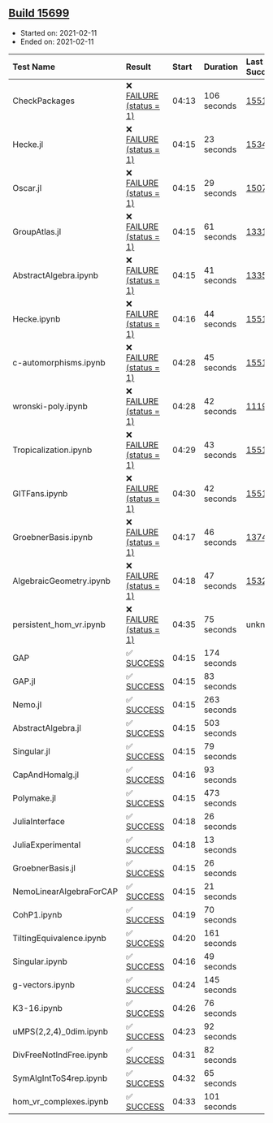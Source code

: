 ## [Build 15699](https://oscarci.mathematik.uni-kl.de/job/oscar/15699/)

* Started on: 2021-02-11
* Ended on: 2021-02-11

| Test Name    | Result | Start | Duration | Last Success | First Failure |
|:-------------|:-------|:------|:---------|:-------------|:--------------|
| CheckPackages | ❌ [FAILURE (status = 1)](https://oscarci.mathematik.uni-kl.de/job/oscar/15699/artifact/logs/build-15699/CheckPackages.log) | 04:13 | 106 seconds | [15514](https://oscarci.mathematik.uni-kl.de/job/oscar/15514/) | [15515](https://oscarci.mathematik.uni-kl.de/job/oscar/15515/) |
| Hecke.jl | ❌ [FAILURE (status = 1)](https://oscarci.mathematik.uni-kl.de/job/oscar/15699/artifact/logs/build-15699/Hecke.jl.log) | 04:15 | 23 seconds | [15344](https://oscarci.mathematik.uni-kl.de/job/oscar/15344/) | [15348](https://oscarci.mathematik.uni-kl.de/job/oscar/15348/) |
| Oscar.jl | ❌ [FAILURE (status = 1)](https://oscarci.mathematik.uni-kl.de/job/oscar/15699/artifact/logs/build-15699/Oscar.jl.log) | 04:15 | 29 seconds | [15079](https://oscarci.mathematik.uni-kl.de/job/oscar/15079/) | [15080](https://oscarci.mathematik.uni-kl.de/job/oscar/15080/) |
| GroupAtlas.jl | ❌ [FAILURE (status = 1)](https://oscarci.mathematik.uni-kl.de/job/oscar/15699/artifact/logs/build-15699/GroupAtlas.jl.log) | 04:15 | 61 seconds | [13311](https://oscarci.mathematik.uni-kl.de/job/oscar/13311/) | [13312](https://oscarci.mathematik.uni-kl.de/job/oscar/13312/) |
| AbstractAlgebra.ipynb | ❌ [FAILURE (status = 1)](https://oscarci.mathematik.uni-kl.de/job/oscar/15699/artifact/logs/build-15699/AbstractAlgebra.ipynb.log) | 04:15 | 41 seconds | [13355](https://oscarci.mathematik.uni-kl.de/job/oscar/13355/) | [13356](https://oscarci.mathematik.uni-kl.de/job/oscar/13356/) |
| Hecke.ipynb | ❌ [FAILURE (status = 1)](https://oscarci.mathematik.uni-kl.de/job/oscar/15699/artifact/logs/build-15699/Hecke.ipynb.log) | 04:16 | 44 seconds | [15514](https://oscarci.mathematik.uni-kl.de/job/oscar/15514/) | [15515](https://oscarci.mathematik.uni-kl.de/job/oscar/15515/) |
| c-automorphisms.ipynb | ❌ [FAILURE (status = 1)](https://oscarci.mathematik.uni-kl.de/job/oscar/15699/artifact/logs/build-15699/c-automorphisms.ipynb.log) | 04:28 | 45 seconds | [15514](https://oscarci.mathematik.uni-kl.de/job/oscar/15514/) | [15515](https://oscarci.mathematik.uni-kl.de/job/oscar/15515/) |
| wronski-poly.ipynb | ❌ [FAILURE (status = 1)](https://oscarci.mathematik.uni-kl.de/job/oscar/15699/artifact/logs/build-15699/wronski-poly.ipynb.log) | 04:28 | 42 seconds | [11192](https://oscarci.mathematik.uni-kl.de/job/oscar/11192/) | [11193](https://oscarci.mathematik.uni-kl.de/job/oscar/11193/) |
| Tropicalization.ipynb | ❌ [FAILURE (status = 1)](https://oscarci.mathematik.uni-kl.de/job/oscar/15699/artifact/logs/build-15699/Tropicalization.ipynb.log) | 04:29 | 43 seconds | [15514](https://oscarci.mathematik.uni-kl.de/job/oscar/15514/) | [15515](https://oscarci.mathematik.uni-kl.de/job/oscar/15515/) |
| GITFans.ipynb | ❌ [FAILURE (status = 1)](https://oscarci.mathematik.uni-kl.de/job/oscar/15699/artifact/logs/build-15699/GITFans.ipynb.log) | 04:30 | 42 seconds | [15514](https://oscarci.mathematik.uni-kl.de/job/oscar/15514/) | [15515](https://oscarci.mathematik.uni-kl.de/job/oscar/15515/) |
| GroebnerBasis.ipynb | ❌ [FAILURE (status = 1)](https://oscarci.mathematik.uni-kl.de/job/oscar/15699/artifact/logs/build-15699/GroebnerBasis.ipynb.log) | 04:17 | 46 seconds | [13748](https://oscarci.mathematik.uni-kl.de/job/oscar/13748/) | [13749](https://oscarci.mathematik.uni-kl.de/job/oscar/13749/) |
| AlgebraicGeometry.ipynb | ❌ [FAILURE (status = 1)](https://oscarci.mathematik.uni-kl.de/job/oscar/15699/artifact/logs/build-15699/AlgebraicGeometry.ipynb.log) | 04:18 | 47 seconds | [15322](https://oscarci.mathematik.uni-kl.de/job/oscar/15322/) | [15323](https://oscarci.mathematik.uni-kl.de/job/oscar/15323/) |
| persistent_hom_vr.ipynb | ❌ [FAILURE (status = 1)](https://oscarci.mathematik.uni-kl.de/job/oscar/15699/artifact/logs/build-15699/persistent_hom_vr.ipynb.log) | 04:35 | 75 seconds | unknown | unknown |
| GAP | ✅ [SUCCESS](https://oscarci.mathematik.uni-kl.de/job/oscar/15699/artifact/logs/build-15699/GAP.log) | 04:15 | 174 seconds |  |  |
| GAP.jl | ✅ [SUCCESS](https://oscarci.mathematik.uni-kl.de/job/oscar/15699/artifact/logs/build-15699/GAP.jl.log) | 04:15 | 83 seconds |  |  |
| Nemo.jl | ✅ [SUCCESS](https://oscarci.mathematik.uni-kl.de/job/oscar/15699/artifact/logs/build-15699/Nemo.jl.log) | 04:15 | 263 seconds |  |  |
| AbstractAlgebra.jl | ✅ [SUCCESS](https://oscarci.mathematik.uni-kl.de/job/oscar/15699/artifact/logs/build-15699/AbstractAlgebra.jl.log) | 04:15 | 503 seconds |  |  |
| Singular.jl | ✅ [SUCCESS](https://oscarci.mathematik.uni-kl.de/job/oscar/15699/artifact/logs/build-15699/Singular.jl.log) | 04:15 | 79 seconds |  |  |
| CapAndHomalg.jl | ✅ [SUCCESS](https://oscarci.mathematik.uni-kl.de/job/oscar/15699/artifact/logs/build-15699/CapAndHomalg.jl.log) | 04:16 | 93 seconds |  |  |
| Polymake.jl | ✅ [SUCCESS](https://oscarci.mathematik.uni-kl.de/job/oscar/15699/artifact/logs/build-15699/Polymake.jl.log) | 04:15 | 473 seconds |  |  |
| JuliaInterface | ✅ [SUCCESS](https://oscarci.mathematik.uni-kl.de/job/oscar/15699/artifact/logs/build-15699/JuliaInterface.log) | 04:18 | 26 seconds |  |  |
| JuliaExperimental | ✅ [SUCCESS](https://oscarci.mathematik.uni-kl.de/job/oscar/15699/artifact/logs/build-15699/JuliaExperimental.log) | 04:18 | 13 seconds |  |  |
| GroebnerBasis.jl | ✅ [SUCCESS](https://oscarci.mathematik.uni-kl.de/job/oscar/15699/artifact/logs/build-15699/GroebnerBasis.jl.log) | 04:15 | 26 seconds |  |  |
| NemoLinearAlgebraForCAP | ✅ [SUCCESS](https://oscarci.mathematik.uni-kl.de/job/oscar/15699/artifact/logs/build-15699/NemoLinearAlgebraForCAP.log) | 04:15 | 21 seconds |  |  |
| CohP1.ipynb | ✅ [SUCCESS](https://oscarci.mathematik.uni-kl.de/job/oscar/15699/artifact/logs/build-15699/CohP1.ipynb.log) | 04:19 | 70 seconds |  |  |
| TiltingEquivalence.ipynb | ✅ [SUCCESS](https://oscarci.mathematik.uni-kl.de/job/oscar/15699/artifact/logs/build-15699/TiltingEquivalence.ipynb.log) | 04:20 | 161 seconds |  |  |
| Singular.ipynb | ✅ [SUCCESS](https://oscarci.mathematik.uni-kl.de/job/oscar/15699/artifact/logs/build-15699/Singular.ipynb.log) | 04:16 | 49 seconds |  |  |
| g-vectors.ipynb | ✅ [SUCCESS](https://oscarci.mathematik.uni-kl.de/job/oscar/15699/artifact/logs/build-15699/g-vectors.ipynb.log) | 04:24 | 145 seconds |  |  |
| K3-16.ipynb | ✅ [SUCCESS](https://oscarci.mathematik.uni-kl.de/job/oscar/15699/artifact/logs/build-15699/K3-16.ipynb.log) | 04:26 | 76 seconds |  |  |
| uMPS(2,2,4)_0dim.ipynb | ✅ [SUCCESS](https://oscarci.mathematik.uni-kl.de/job/oscar/15699/artifact/logs/build-15699/uMPS-2-2-4-_0dim.ipynb.log) | 04:23 | 92 seconds |  |  |
| DivFreeNotIndFree.ipynb | ✅ [SUCCESS](https://oscarci.mathematik.uni-kl.de/job/oscar/15699/artifact/logs/build-15699/DivFreeNotIndFree.ipynb.log) | 04:31 | 82 seconds |  |  |
| SymAlgIntToS4rep.ipynb | ✅ [SUCCESS](https://oscarci.mathematik.uni-kl.de/job/oscar/15699/artifact/logs/build-15699/SymAlgIntToS4rep.ipynb.log) | 04:32 | 65 seconds |  |  |
| hom_vr_complexes.ipynb | ✅ [SUCCESS](https://oscarci.mathematik.uni-kl.de/job/oscar/15699/artifact/logs/build-15699/hom_vr_complexes.ipynb.log) | 04:33 | 101 seconds |  |  |
